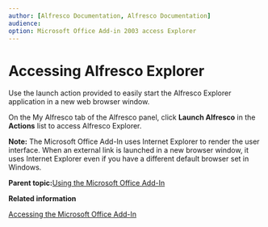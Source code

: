 ```yaml
---
author: [Alfresco Documentation, Alfresco Documentation]
audience: 
option: Microsoft Office Add-in 2003 access Explorer
---
```


# Accessing Alfresco Explorer

Use the launch action provided to easily start the Alfresco Explorer application in a new web browser window.

On the My Alfresco tab of the Alfresco panel, click **Launch Alfresco** in the **Actions** list to access Alfresco Explorer.

**Note:** The Microsoft Office Add-In uses Internet Explorer to render the user interface. When an external link is launched in a new browser window, it uses Internet Explorer even if you have a different default browser set in Windows.

**Parent topic:**[Using the Microsoft Office Add-In](../concepts/MSAddin-using.md)

**Related information**  


[Accessing the Microsoft Office Add-In](MSAddin-access.md)

